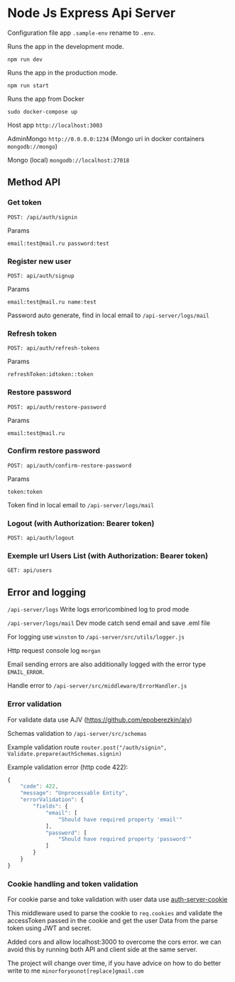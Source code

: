 # Node Js Express Api Server

Configuration file app `.sample-env` rename to `.env`.

Runs the app in the development mode.

`npm run dev`

Runs the app in the production mode.

`npm run start`

Runs the app from Docker

`sudo docker-compose up`

Host app `http://localhost:3003`

AdminMongo `http://0.0.0.0:1234` (Mongo uri in docker containers `mongodb://mongo`)

Mongo (local) `mongodb://localhost:27018`

## Method API

### Get token 

`POST: /api/auth/signin`

Params

`
email:test@mail.ru
password:test
`

### Register new user

`POST: api/auth/signup`

Params

`
email:test@mail.ru
name:test
`

Password auto generate, find in local email to `/api-server/logs/mail`

### Refresh token

`POST: api/auth/refresh-tokens`

Params

`
refreshToken:idtoken::token
`

### Restore password

`POST: api/auth/restore-password`

Params

`
email:test@mail.ru
`

### Confirm restore password

`POST: api/auth/confirm-restore-password`

Params

`
token:token
`

Token find in local email to `/api-server/logs/mail`

### Logout (with Authorization: Bearer token)

`POST: api/auth/logout`

### Exemple url Users List (with Authorization: Bearer token)

`GET: api/users`

## Error and logging

`/api-server/logs` Write logs error\combined log to prod mode

`/api-server/logs/mail` Dev mode catch send email and save .eml file

For logging use `winston` to `/api-server/src/utils/logger.js`

Http request console log `morgan`

Email sending errors are also additionally logged with the error type `EMAIL_ERROR`.

Handle error to `/api-server/src/middleware/ErrorHandler.js`

### Error validation

For validate data use AJV (https://github.com/epoberezkin/ajv)

Schemas validation to `/api-server/src/schemas`

Example validation route `router.post("/auth/signin", Validate.prepare(authSchemas.signin)`

Example validation error (http code 422): 

```js
{
    "code": 422,
    "message": "Unprocessable Entity",
    "errorValidation": {
        "fields": {
            "email": [
                "Should have required property 'email'"
            ],
            "password": [
                "Should have required property 'password'"
            ]
        }
    }
}
```

### Cookie handling and token validation

For cookie parse and toke validation with user data use [auth-server-cookie](https://www.npmjs.com/package/auth-server-cookie)

This middleware used to parse the cookie to `req.cookies` and validate the accessToken passed in the cookie and get the user Data from the parse token using JWT and secret.

Added cors and allow localhost:3000 to overcome the cors error.
we can avoid this by running both API and client side at the same server.

The project will change over time, if you have advice on how to do better write to me `minorforyounot[replace]gmail.com`